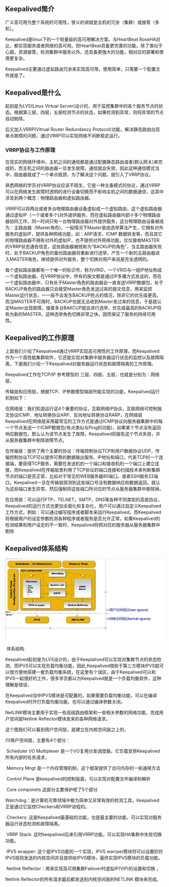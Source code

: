 ## Keepalived简介

广义高可用为整个系统的可用性，狭义的讲就是主机的冗余（集群）或接管（多机）。

Keepalived是linux下的一个轻量级的高可用解决方案。与HeartBeat RoseHA对比，都实现服务或者网络的高可用。但HeartBeat具备更完善的功能，除了类似于心跳，资源接管，检测集群中服务以外，还具备更强大的功能，相对应的部署和使用更复杂。

Keepalived主要通过虚拟路由冗余来实现高可用，使用简单，只需要一个配置文件就是了。

## Keepalived是什么

起初是为LVS(Linux Virtual Server)设计的，用于监控集群中的各个服务节点的状态。根据第三层，四层，五层检测节点的状态，如果检测到异常，则将异常的节点自动剔除。

后又加入VRRP(Vitrual Router Redundancy Protocol)功能，解决静态路由出现单点故障的问题，通过VRRP可以实现网络不间断稳定运行。

### VRRP协议与工作原理

在现实的网络环境中。主机之间的通信都是通过配置静态路由或者(默认网关)来完成的，而主机之间的路由器一旦发生故障，通信就会失效，因此这种通信模式当中，路由器就成了一个单点瓶颈，为了解决这个问题，就引入了VRRP协议。

熟悉网络的学员对VRRP协议应该不陌生，它是一种主备模式的协议，通过VRRP可以在网络发生故障时透明的进行设备切换而不影响主机之间的数据通信，这其中涉及到两个概念：物理路由器和虚拟路由器。

 VRRP可以将两台或者多台物理路由器设备虚拟成一个虚拟路由，这个虚拟路由器通过虚拟IP（一个或者多个)对外提供服务，而在虚拟路由器内部十多个物理路由器协同工作，同一时间只有一台物理路由器对外提供服务，这台物理路由设备被成为：主路由器（Master角色)，一般情况下Master是由选举算法产生，它拥有对外服务的虚拟IP，提供各种网络功能，如：ARP请求，ICMP 数据转发等，而且其它的物理路由器不拥有对外的虚拟IP，也不提供对外网络功能，仅仅接收MASTER的VRRP状态通告信息，这些路由器被统称为“BACKUP的角色”，当主路由器失败时，处于BACKUP角色的备份路由器将重新进行选举，产生一个新的主路由器进入MASTER角色，继续提供对外服务，整个切换对用户来说是完全透明的。

 

  每个虚拟路由器都有一个唯一的标识号，称为VRID，一个VRID与一组IP地址构成一个虚拟路由器，在VRRP协议中，所有的报文都是通过IP多播方式发送的，而在一个虚拟路由器中，只有处于Master角色的路由器会一直发送VRRP数据包，处于BACKUP角色的路由器只会接受Master角色发送过来的报文信息，用来监控Master运行状态，一一般不会发生BACKUP抢占的情况，除非它的优先级更高，而当MASTER不可用时，BACKUP也就无法收到Master发过来的信息，于是就认定Master出现故障，接着多台BAKCUP就会进行选举，优先级最高的BACKUP将称为新的MASTER，这种选举角色切换非常之快，因而保证了服务的持续可用性。

## Keepalived的工作原理

上面我们介绍了Keepalived通过VRRP实现高可用性的工作原理，而Keepalived作为一个高性能集群软件，它还能实现对集群中服务器运行状态的监控以及故障隔离，下面我们介绍一下Keepalived对服务器运行状态和故障隔离的工作原理。

 Keepalived工作在TCP/IP 参考模型的 三层、四层、五层，也就是分别为：网络层，

传输层和应用层，根据TCP、IP参数模型隔层所能实现的功能，Keepalived运行机制如下：

 在网络层：我们知道运行这4个重要的协议，互联网络IP协议，互联网络可控制报文协议ICMP、地址转换协议ARP、反向地址转换协议RARP，在网络层Keepalived在网络层采用最常见的工作方式是通过ICMP协议向服务器集群中的每一个节点发送一个ICMP数据包(有点类似与Ping的功能)，如果某个节点没有返回响应数据包，那么认为该节点发生了故障，Keepalived将报告这个节点失效，并从服务器集群中剔除故障节点。

 在传输层：提供了两个主要的协议：传输控制协议TCP和用户数据协议UDP，传输控制协议TCP可以提供可靠的数据输出服务、IP地址和端口，代表TCP的一个连接端，要获得TCP服务，需要在发送机的一个端口和接收机的一个端口上建立连接，而Keepalived在传输层里利用了TCP协议的端口连接和扫描技术来判断集群节点的端口是否正常，比如对于常见的WEB服务器80端口。或者SSH服务22端口，Keepalived一旦在传输层探测到这些端口号没有数据响应和数据返回，就认为这些端口发生异常，然后强制将这些端口所对应的节点从服务器集群中剔除掉。

 在应用层：可以运行FTP，TELNET，SMTP，DNS等各种不同类型的高层协议，Keepalived的运行方式也更加全面化和复杂化，用户可以通过自定义Keepalived工作方式，例如：可以通过编写程序或者脚本来运行Keepalived，而Keepalived将根据用户的设定参数检测各种程序或者服务是否允许正常，如果Keepalived的检测结果和用户设定的不一致时，Keepalived将把对应的服务器从服务器集群中剔除

##  Keepalived体系结构

![](.\imagecap\keepalive_structure.png)

​                                                                                         体系结构

Keepalived起初是为LVS设计的，由于Keeplalived可以实现对集群节点的状态检测，而IPVS可以实现负载均衡功能，因此,Keepalived借助于第三方模块IPVS就可以很方便地搭建一套负载均衡系统，在这里有个误区，由于Keepalived可以和IPVS一起很好的工作，很多学员都以为Keepalived就是一个负载均衡软件，这种理解是错误，

在Keepalived当中IPVS模块是可配置的，如果需要负载均衡功能，可以在编译Keepalived时开打负载均衡功能，也可以通过编译参数关闭。

  NetLINK模块主要用于实现一些高级路由框架和一些相关参数的网络功能，完成用户空间层Netlink Reflector模块发来的各种网络请求。

  这个图我们可以看到用户空间层，是建立在内核空间层之上的，

(1)用户空间层，主要有4个部分：

​    Scheduler I/O Multiplexer 是一个I/O复用分发调度器，它负载安排Keepalived所有内部的任务请求，

​    Memory Mngt 是一个内存管理机制，这个框架提供了访问内存的一些通用方法    

​    Control Plane 是keepalived的控制版面，可以实现对配置文件编译和解析

​    Core componets 这部分主要保护呢了5个部分

​       Watchdog：是计算机可靠领域中极为简单又非常有效的检测工具，Keepalived正是通过它监控Checkers和VRRP进程的。

​       Checkers: 这是Keepalived最基础的功能，也是最主要的功能，可以实现对服务器运行状态检测和故障隔离。

​       VRRP Stack: 这时keepalived后来引用VRRP功能，可以实现HA集群中失败切换功能。

​       IPVS wrapper: 这个是IPVS功能的一个实现，IPVS warrper模块将可以设置好的IPVS规则发送的内核空间并且提供给IPVS模块，最终实现IPVS模块的负载功能。

​       Netlink Reflector：用来实现高可用集群Failover时虚拟IP(VIP)的设置和切换 ，

Netlink Reflector的所有请求最后都发送到内核空间层的NETLINK 模块来完成。